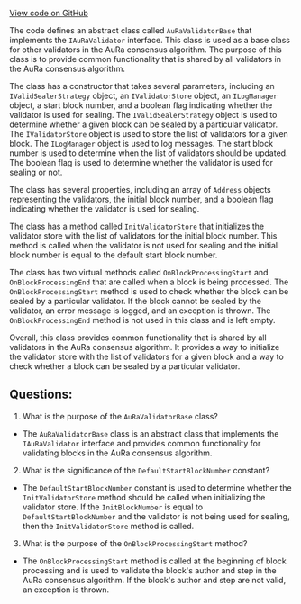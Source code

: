 [View code on GitHub](https://github.com/nethermindeth/nethermind/Nethermind.Consensus.AuRa/Validators/AuRaValidatorBase.cs)

The code defines an abstract class called `AuRaValidatorBase` that implements the `IAuRaValidator` interface. This class is used as a base class for other validators in the AuRa consensus algorithm. The purpose of this class is to provide common functionality that is shared by all validators in the AuRa consensus algorithm.

The class has a constructor that takes several parameters, including an `IValidSealerStrategy` object, an `IValidatorStore` object, an `ILogManager` object, a start block number, and a boolean flag indicating whether the validator is used for sealing. The `IValidSealerStrategy` object is used to determine whether a given block can be sealed by a particular validator. The `IValidatorStore` object is used to store the list of validators for a given block. The `ILogManager` object is used to log messages. The start block number is used to determine when the list of validators should be updated. The boolean flag is used to determine whether the validator is used for sealing or not.

The class has several properties, including an array of `Address` objects representing the validators, the initial block number, and a boolean flag indicating whether the validator is used for sealing.

The class has a method called `InitValidatorStore` that initializes the validator store with the list of validators for the initial block number. This method is called when the validator is not used for sealing and the initial block number is equal to the default start block number.

The class has two virtual methods called `OnBlockProcessingStart` and `OnBlockProcessingEnd` that are called when a block is being processed. The `OnBlockProcessingStart` method is used to check whether the block can be sealed by a particular validator. If the block cannot be sealed by the validator, an error message is logged, and an exception is thrown. The `OnBlockProcessingEnd` method is not used in this class and is left empty.

Overall, this class provides common functionality that is shared by all validators in the AuRa consensus algorithm. It provides a way to initialize the validator store with the list of validators for a given block and a way to check whether a block can be sealed by a particular validator.
## Questions: 
 1. What is the purpose of the `AuRaValidatorBase` class?
- The `AuRaValidatorBase` class is an abstract class that implements the `IAuRaValidator` interface and provides common functionality for validating blocks in the AuRa consensus algorithm.

2. What is the significance of the `DefaultStartBlockNumber` constant?
- The `DefaultStartBlockNumber` constant is used to determine whether the `InitValidatorStore` method should be called when initializing the validator store. If the `InitBlockNumber` is equal to `DefaultStartBlockNumber` and the validator is not being used for sealing, then the `InitValidatorStore` method is called.

3. What is the purpose of the `OnBlockProcessingStart` method?
- The `OnBlockProcessingStart` method is called at the beginning of block processing and is used to validate the block's author and step in the AuRa consensus algorithm. If the block's author and step are not valid, an exception is thrown.